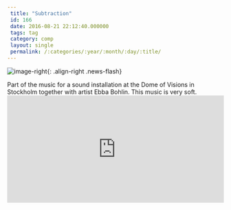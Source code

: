 ```yaml
---
 title: "Subtraction"
 id: 166
 date: 2016-08-21 22:12:40.000000
 tags: tag
 category: comp
 layout: single
 permalink: /:categories/:year/:month/:day/:title/
---
```

![image-right](/assets/images/){: .align-right .news-flash}

Part of the music for a sound installation at the Dome of Visions in Stockholm together with artist Ebba Bohlin. This music is very soft.<iframe width="100%" height="250" scrolling="no" frameborder="no" src="https://w.soundcloud.com/player/?url=https%3A//api.soundcloud.com/tracks/247319871&amp;auto_play=false&amp;hide_related=false&amp;show_comments=true&amp;show_user=true&amp;show_reposts=false&amp;visual=true"></iframe>

